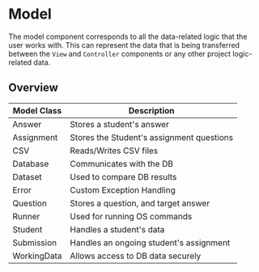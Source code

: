 # Model
The model component corresponds to all the data-related logic that the user works with. This can represent the data that is being transferred between the `View` and `Controller` components or any other project logic-related data.

## Overview
|Model Class| Description |
|---|---|
|Answer|Stores a student's answer|
|Assignment|Stores the Student's assignment questions|
|CSV|Reads/Writes CSV files|
|Database|Communicates with the DB|
|Dataset|Used to compare DB results|
|Error|Custom Exception Handling|
|Question|Stores a question, and target answer|
|Runner|Used for running OS commands|
|Student|Handles a student's data|
|Submission|Handles an ongoing student's assignment|
|WorkingData|Allows access to DB data securely|